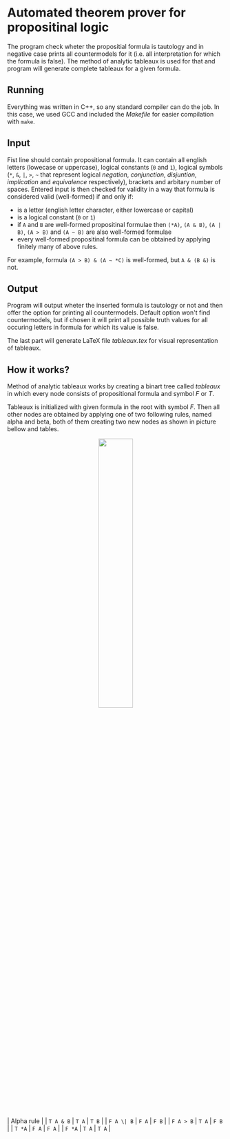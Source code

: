 # Automated theorem prover for propositinal logic
The program check wheter the propositial formula is tautology and in negative case prints all countermodels for it (i.e. all interpretation for which the formula is false).
The method of analytic tableaux is used for that and program will generate complete tableaux for a given formula.

## Running
Everything was written in C++, so any standard compiler can do the job. In this case, we used GCC and included the *Makefile* for easier compilation with `make`.

## Input
Fist line should contain propositional formula.
It can contain all english letters (lowecase or uppercase), logical constants (`0` and `1`), logical symbols (`*`, `&`, `|`, `>`, `~` that represent logical *negation*, *conjunction*, *disjuntion*, *implication* and *equivalence* respectively), brackets and arbitary number of spaces.
Entered input is then checked for validity in a way that formula is considered valid (well-formed) if and only if:
* is a letter (english letter character, either lowercase or capital)
* is a logical constant (`0` or `1`)
* if `A` and `B` are well-formed propositinal formulae then `(*A)`, `(A & B)`, `(A | B)`, `(A > B)` and `(A ~ B)` are also well-formed formulae
* every well-formed propositinal formula can be obtained by applying finitely many of above rules.

For example, formula `(A > B) & (A ~ *C)` is well-formed, but `A & (B &)` is not.

## Output
Program will output wheter the inserted formula is tautology or not and then offer the option for printing all countermodels.
Default option won't find countermodels, but if chosen it will print all possible truth values for all occuring letters in formula for which its value is false.

The last part will generate LaTeX file *tableaux.tex* for visual representation of tableaux.

## How it works?
Method of analytic tableaux works by creating a binart tree called *tableaux* in which every node consists of propositional formula and symbol *F* or *T*.

Tableaux is initialized with given formula in the root with symbol *F*.
Then all other nodes are obtained by applying one of two following rules, named alpha and beta, both of them creating two new nodes as shown in picture bellow and tables.

<p align="center">
  <img width="40%" src="https://user-images.githubusercontent.com/44095197/127530688-09437a81-778f-4001-a4b0-577691f7efad.png">
</p>

|   Alpha rule         |
| `T A & B` | `T A` | `T B` |
| `F A \| B` | `F A` | `F B` |
| `F A > B` | `T A` | `F B` |
|   `T *A`  | `F A` | `F A` |
|   `F *A`  | `T A` | `T A` |
